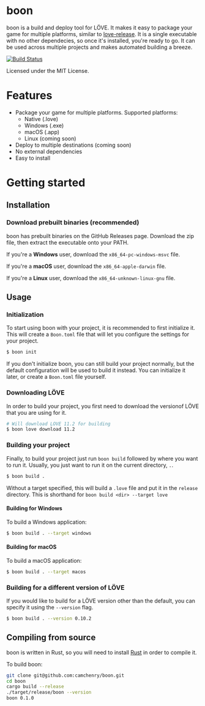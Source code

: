 # boon

boon is a build and deploy tool for LÖVE. It makes it easy to package your game for multiple platforms, similar to [love-release](https://github.com/MisterDA/love-release). It is a single executable with no other dependecies, so once it's installed, you're ready to go. It can be used across multiple projects and makes automated building a breeze.

[![Build Status](https://dev.azure.com/cameronamchenry/boon/_apis/build/status/camchenry.boon%20(1)?branchName=master)](https://dev.azure.com/cameronamchenry/boon/_build/latest?definitionId=4&branchName=master)

Licensed under the MIT License.

# Features
* Package your game for multiple platforms. Supported platforms:
    * Native (.love)
    * Windows (.exe)
    * macOS (.app)
    * Linux (coming soon)
* Deploy to multiple destinations (coming soon)
* No external dependencies
* Easy to install

# Getting started

## Installation

### Download prebuilt binaries (recommended)

boon has prebuilt binaries on the GitHub Releases page. Download the zip file, then extract the executable onto your PATH.

If you're a **Windows** user, download the `x86_64-pc-windows-msvc` file.

If you're a **macOS** user, download the `x86_64-apple-darwin` file.

If you're a **Linux** user, download the `x86_64-unknown-linux-gnu` file.

## Usage

### Initialization
To start using boon with your project, it is recommended to first initialize it. This will create a `Boon.toml` file that will let you configure the settings for your project.

```bash
$ boon init
```

If you don't initialize boon, you can still build your project normally, but the default configuration will be used to build it instead. You can initialize it later, or create a `Boon.toml` file yourself.

### Downloading LÖVE

In order to build your project, you first need to download the versionof LÖVE that you are using for it.

```bash
# Will download LÖVE 11.2 for building
$ boon love download 11.2
```

### Building your project

Finally, to build your project just run `boon build` followed by where you want to run it. Usually, you just want to run it on the current directory, `.`.

```bash
$ boon build .
```

Without a target specified, this will build a `.love` file and put it in the `release` directory. This is shorthand for `boon build <dir> --target love`

#### Building for Windows

To build a Windows application:

```bash
$ boon build . --target windows
```

#### Building for macOS

To build a macOS application:

```bash
$ boon build . --target macos
```

### Building for a different version of LÖVE

If you would like to build for a LÖVE version other than the default, you can specify it using the `--version` flag.

```bash
$ boon build . --version 0.10.2
```

## Compiling from source

boon is written in Rust, so you will need to install [Rust](https://www.rust-lang.org/) in order to compile it.

To build boon:
```bash
git clone git@github.com:camchenry/boon.git
cd boon
cargo build --release
./target/release/boon --version
boon 0.1.0
```
